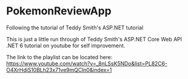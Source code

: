 # PokemonReviewApp
Following the tutorial of Teddy Smith's ASP.NET tutorial

This is just a little run through of Teddy Smith's ASP.NET Core Web API .NET 6 tutorial on youtube for self improvement.

The link to the playlist can be located here:
https://www.youtube.com/watch?v=_8nLSsK5NDo&list=PL82C6-O4XrHdiS10BLh23x71ve9mQCln0&index=1
